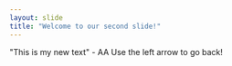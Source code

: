 ```yaml
---
layout: slide
title: "Welcome to our second slide!"
---
```

"This is my new text" - AA
Use the left arrow to go back!
